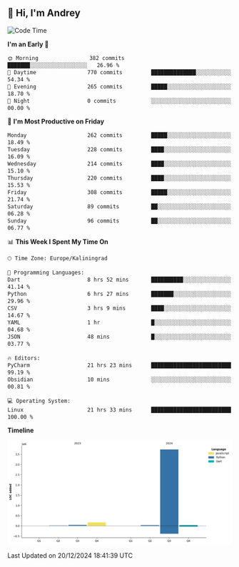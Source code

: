 ## 👋 Hi, I'm Andrey

<!--START_SECTION:waka-->
![Code Time](http://img.shields.io/badge/Code%20Time-653%20hrs%206%20mins-blue)

**I'm an Early 🐤** 

```text
🌞 Morning                382 commits         ███████░░░░░░░░░░░░░░░░░░   26.96 % 
🌆 Daytime                770 commits         ██████████████░░░░░░░░░░░   54.34 % 
🌃 Evening                265 commits         █████░░░░░░░░░░░░░░░░░░░░   18.70 % 
🌙 Night                  0 commits           ░░░░░░░░░░░░░░░░░░░░░░░░░   00.00 % 
```
📅 **I'm Most Productive on Friday** 

```text
Monday                   262 commits         █████░░░░░░░░░░░░░░░░░░░░   18.49 % 
Tuesday                  228 commits         ████░░░░░░░░░░░░░░░░░░░░░   16.09 % 
Wednesday                214 commits         ████░░░░░░░░░░░░░░░░░░░░░   15.10 % 
Thursday                 220 commits         ████░░░░░░░░░░░░░░░░░░░░░   15.53 % 
Friday                   308 commits         █████░░░░░░░░░░░░░░░░░░░░   21.74 % 
Saturday                 89 commits          ██░░░░░░░░░░░░░░░░░░░░░░░   06.28 % 
Sunday                   96 commits          ██░░░░░░░░░░░░░░░░░░░░░░░   06.77 % 
```


📊 **This Week I Spent My Time On** 

```text
🕑︎ Time Zone: Europe/Kaliningrad

💬 Programming Languages: 
Dart                     8 hrs 52 mins       ██████████░░░░░░░░░░░░░░░   41.14 % 
Python                   6 hrs 27 mins       ███████░░░░░░░░░░░░░░░░░░   29.96 % 
CSV                      3 hrs 9 mins        ████░░░░░░░░░░░░░░░░░░░░░   14.67 % 
YAML                     1 hr                █░░░░░░░░░░░░░░░░░░░░░░░░   04.68 % 
JSON                     48 mins             █░░░░░░░░░░░░░░░░░░░░░░░░   03.77 % 

🔥 Editors: 
PyCharm                  21 hrs 23 mins      █████████████████████████   99.19 % 
Obsidian                 10 mins             ░░░░░░░░░░░░░░░░░░░░░░░░░   00.81 % 

💻 Operating System: 
Linux                    21 hrs 33 mins      █████████████████████████   100.00 % 
```

**Timeline**

![Lines of Code chart](https://raw.githubusercontent.com/Mist3s/Mist3s/main/assets/bar_graph.png)


 Last Updated on 20/12/2024 18:41:39 UTC
<!--END_SECTION:waka-->

